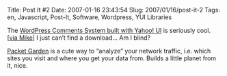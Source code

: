 Title: Post It #2
Date: 2007-01-16 23:43:54
Slug: 2007/01/16/post-it-2
Tags: en, Javascript, Post-It, Software, Wordpress, YUI Libraries


The [WordPress Comments System built with Yahoo! UI][1] is seriously cool.
[[via Mike][2]] I just can’t find a download… Am I blind?

[Packet Garden][3] is a cute way to “analyze” your network traffic, i.e. which
sites you visit and where you get your data from. Builds a little planet from
it, nice.

   [1]: http://www.jackslocum.com/blog/2006/10/09/my-wordpress-comments-system-built-with-yahoo-ui-and-yahooext/
   [2]: http://feeds.feedburner.com/<sub>r/mikewest/</sub>3/35132118/comments-with-specificity
   [3]: http://packetgarden.com/
